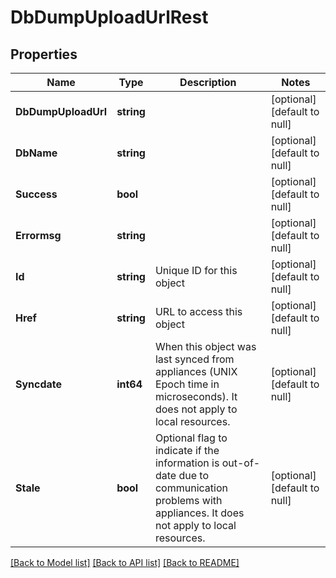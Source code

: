 # DbDumpUploadUrlRest

## Properties
Name | Type | Description | Notes
------------ | ------------- | ------------- | -------------
**DbDumpUploadUrl** | **string** |  | [optional] [default to null]
**DbName** | **string** |  | [optional] [default to null]
**Success** | **bool** |  | [optional] [default to null]
**Errormsg** | **string** |  | [optional] [default to null]
**Id** | **string** | Unique ID for this object | [optional] [default to null]
**Href** | **string** | URL to access this object | [optional] [default to null]
**Syncdate** | **int64** | When this object was last synced from appliances (UNIX Epoch time in microseconds). It does not apply to local resources. | [optional] [default to null]
**Stale** | **bool** | Optional flag to indicate if the information is out-of-date due to communication problems with appliances. It does not apply to local resources. | [optional] [default to null]

[[Back to Model list]](../README.md#documentation-for-models) [[Back to API list]](../README.md#documentation-for-api-endpoints) [[Back to README]](../README.md)

